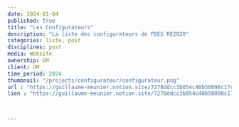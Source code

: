 ```yaml
---
date: 2024-01-04
published: true
title: "Les Configurateurs"
description: "La liste des configurateurs de FDES RE2020"
categories: liste, post
disciplines: post
media: Website
ownership: GM
client: GM
time_period: 2024
thumbnail: "/projects/configurateur/configurateur.png"
url : "https://guillaume-meunier.notion.site/7278ddcc3b054c40b50098c17cd91a24?v=8300596d5dda4e61a68b2a9b394a1e3a"
lien : "https://guillaume-meunier.notion.site/7278ddcc3b054c40b50098c17cd91a24?v=8300596d5dda4e61a68b2a9b394a1e3a"



---
```

